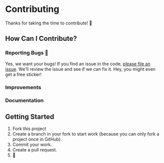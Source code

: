 # Contributing

Thanks for taking the time to contribute!  :tada:

## How Can I Contribute?

### Reporting Bugs :bug:
Yes, we want your bugs!  If you find an issue in the code, [please file an issue](https://github.com/treefortmusicfest/treefort/issues/new).  We'll review the issue and see if we can fix
it. Hey, you might even get a free sticker!

### Improvements

### Documentation

## Getting Started

1. Fork this project
2. Create a branch in your fork to start work (because you can only fork a project once in GitHub).
3. Commit your work.
4. Create a pull request.
5. :beers:
